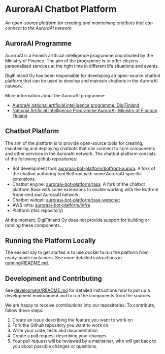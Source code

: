 # AuroraAI Chatbot Platform

*An open-source platform for creating and maintaining chatbots that
can connect to the AuroraAI network*

## AuroraAI Programme

AuroraAI is a Finnish artificial intelligence programme coordinated by
the Ministry of Finance. The aim of the programme is to offer citizens
personalised services at the right time in different life situations
and events.

DigiFinland Oy has been responsible for developing an open-source
chatbot platform that can be used to develop and maintain chatbots in
the AuroraAI network.

More information about the AuroraAI programme:
* [AuroraAI national artificial intelligence programme, DigiFinland](https://digifinland.fi/en/our-operations/aurora-ai-national-artificial-intelligence-programme/)
* [National Artificial Intelligence Programme AuroraAI, Ministry of Finance Finland](https://vm.fi/en/national-artificial-intelligence-programme-auroraai)

## Chatbot Platform

The aim of the platform is to provide open-source tools for creating,
maintaining and deploying chatbots that can connect to core components
and other services in the AuroraAI network. The chatbot platform
consists of the following github repositories:
* Bot development tool:
  [auroraai-bot-platform/botfront-aurora](https://github.com/auroraai-bot-platform/botfront-aurora). A
  fork of the chatbot authoring tool Botfront with some
  AuroraAI-specific extensions.
* Chatbot engine:
  [auroraai-bot-platform/rasa](https://github.com/auroraai-bot-platform/rasa). A
  fork of the chatbot platform Rasa with some extensions to enable
  working with the Botfront frone-end and AuroraAI network.
* Chatbot widget:
  [auroraai-bot-platform/rasa-webchat](https://github.com/auroraai-bot-platform/botfront)
* AWS infra:
  [auroraai-bot-platform/infra](https://github.com/auroraai-bot-platform/infra)
* Platform (this repository)

At the moment, DigiFinland Oy does not provide support for building or
running these components.

## Running the Platform Locally

The easiest say to get started is to use docker to run the platform
from ready-made containers. See more detailed instructions in
[running/README.md](running/README.md).

## Development and Contributing

See [development/README.md](development/README.md) for detailed
instructions how to put up a development environment and to run the
components from the sources.

We are happy to receive contributions into our repositories. To
contribute, follow these steps:
1. Create an issue describing the feature you want to work on
1. Fork the Github repository you want to work on
1. Write your code, tests and documentation
1. Create a pull request describing your changes
1. Your pull request will be reviewed by a maintainer, who will get
   back to you about possible changes or questions.
